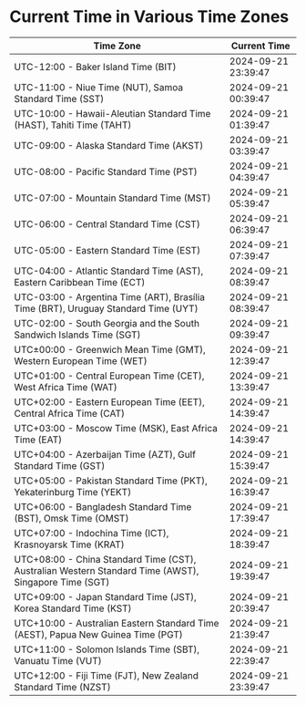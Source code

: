 # Current Time in Various Time Zones

| Time Zone | Current Time |
|-----------|--------------|
| UTC-12:00 - Baker Island Time (BIT) | 2024-09-21 23:39:47 |
| UTC-11:00 - Niue Time (NUT), Samoa Standard Time (SST) | 2024-09-21 00:39:47 |
| UTC-10:00 - Hawaii-Aleutian Standard Time (HAST), Tahiti Time (TAHT) | 2024-09-21 01:39:47 |
| UTC-09:00 - Alaska Standard Time (AKST) | 2024-09-21 03:39:47 |
| UTC-08:00 - Pacific Standard Time (PST) | 2024-09-21 04:39:47 |
| UTC-07:00 - Mountain Standard Time (MST) | 2024-09-21 05:39:47 |
| UTC-06:00 - Central Standard Time (CST) | 2024-09-21 06:39:47 |
| UTC-05:00 - Eastern Standard Time (EST) | 2024-09-21 07:39:47 |
| UTC-04:00 - Atlantic Standard Time (AST), Eastern Caribbean Time (ECT) | 2024-09-21 08:39:47 |
| UTC-03:00 - Argentina Time (ART), Brasília Time (BRT), Uruguay Standard Time (UYT) | 2024-09-21 08:39:47 |
| UTC-02:00 - South Georgia and the South Sandwich Islands Time (SGT) | 2024-09-21 09:39:47 |
| UTC±00:00 - Greenwich Mean Time (GMT), Western European Time (WET) | 2024-09-21 12:39:47 |
| UTC+01:00 - Central European Time (CET), West Africa Time (WAT) | 2024-09-21 13:39:47 |
| UTC+02:00 - Eastern European Time (EET), Central Africa Time (CAT) | 2024-09-21 14:39:47 |
| UTC+03:00 - Moscow Time (MSK), East Africa Time (EAT) | 2024-09-21 14:39:47 |
| UTC+04:00 - Azerbaijan Time (AZT), Gulf Standard Time (GST) | 2024-09-21 15:39:47 |
| UTC+05:00 - Pakistan Standard Time (PKT), Yekaterinburg Time (YEKT) | 2024-09-21 16:39:47 |
| UTC+06:00 - Bangladesh Standard Time (BST), Omsk Time (OMST) | 2024-09-21 17:39:47 |
| UTC+07:00 - Indochina Time (ICT), Krasnoyarsk Time (KRAT) | 2024-09-21 18:39:47 |
| UTC+08:00 - China Standard Time (CST), Australian Western Standard Time (AWST), Singapore Time (SGT) | 2024-09-21 19:39:47 |
| UTC+09:00 - Japan Standard Time (JST), Korea Standard Time (KST) | 2024-09-21 20:39:47 |
| UTC+10:00 - Australian Eastern Standard Time (AEST), Papua New Guinea Time (PGT) | 2024-09-21 21:39:47 |
| UTC+11:00 - Solomon Islands Time (SBT), Vanuatu Time (VUT) | 2024-09-21 22:39:47 |
| UTC+12:00 - Fiji Time (FJT), New Zealand Standard Time (NZST) | 2024-09-21 23:39:47 |
